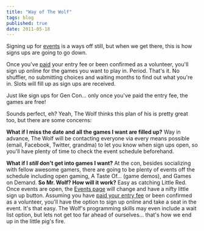 ```yaml
---
title: "Way of The Wolf"
tags: blog
published: true
date: 2011-05-18
---
```


Signing up for [events](http://www.bigbadcon.com/?page_id=6) is a ways off still, but when we get there, this is how signs ups are going to go down.

Once you've [paid](http://www.bigbadcon.com/?page_id=17) your entry fee or been confirmed as a volunteer, you'll sign up online for the games you want to play in. Period. That's it. No shuffler, no submitting choices and waiting months to find out what you're in. Slots will fill up as sign ups are received.

Just like sign ups for Gen Con... only once you've paid the entry fee, the games are free!

Sounds perfect, eh? Yeah, The Wolf thinks this plan of his is pretty great too, but there are some concerns:

**What if I miss the date and all the games I want are filled up?** Way in advance, The Wolf will be contacting everyone via every means possible (email, Facebook, Twitter, grandma) to let you know when sign ups open, so you'll have plenty of time to check the event schedule beforehand.

**What if I _still_ don't get into games I want?** At the con, besides socializing with fellow awesome gamers, there are going to be plenty of events off the schedule including open gaming, A Taste Of... (game demos), and Games on Demand. **So Mr. Wolf? How will it work?** Easy as catching Little Red. Once events are open, the [Events page](http://www.bigbadcon.com/?page_id=6) will change and have a nifty little sign up button. Assuming you have [paid your entry fee](http://www.bigbadcon.com/?page_id=17) or been confirmed as a volunteer, you'll have the option to sign up online and take a seat in the event. It's that easy. The Wolf's programming skills may even include a wait list option, but lets not get too far ahead of ourselves... that's how we end up in the little pig's fire.
